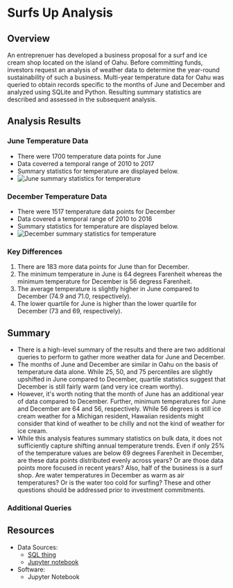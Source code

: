 # Surfs Up Analysis
## Overview
An entreprenuer has developed a business proposal for a surf and ice cream shop located on the island of Oahu. Before committing funds, investors request an analysis of weather data to determine the year-round sustainability of such a business. Multi-year temperature data for Oahu was queried to obtain records specific to the months of June and December and analyzed using SQLite and Python. Resulting summary statistics are described and assessed in the subsequent analysis. 
## Analysis Results
### June Temperature Data
- There were 1700 temperature data points for June
- Data coverred a temporal range of 2010 to 2017
- Summary statistics for temperature are displayed below.
- ![June summary statistics for temperature]()
### December Temperature Data
- There were 1517 temperature data points for December
- Data covered a temporal range of 2010 to 2016
- Summary statistics for temperature are displayed below.
- ![December summary statistics for temperature]()
### Key Differences
1) There are 183 more data points for June than for December.
2) The minimum temperature in June is 64 degrees Farenheit whereas the minimum temperature for December is 56 degress Farenheit.
3) The average temperature is slightly higher in June compared to December (74.9 and 71.0, respectively).
4) The lower quartile for June is higher than the lower quartile for December (73 and 69, respectively).  
## Summary
- There is a high-level summary of the results and there are two additional queries to perform to gather more weather data for June and December.
- The months of June and December are similar in Oahu on the basis of temperature data alone. While 25, 50, and 75 percentiles are slightly upshifted in June compared to December, quartile statistics suggest that December is still fairly warm (and very ice cream worthy). 
- However, it's worth noting that the month of June has an additional year of data compared to December. Further, minimum temperatures for June and December are 64 and 56, respectively. While 56 degrees is still ice cream weather for a Michigan resident, Hawaiian residents might consider that kind of weather to be chilly and not the kind of weather for ice cream.
- While this analysis features summary statistics on bulk data, it does not sufficiently capture shifting annual temperature trends. Even if only 25% of the temperature values are below 69 degrees Farenheit in December, are these data points distributed evenly across years? Or are those data points more focused in recent years? Also, half of the business is a surf shop. Are water temperatures in December as warm as air temperatures? Or is the water too cold for surfing? These and other questions should be addressed prior to investment commitments.
### Additional Queries
## Resources
- Data Sources:
  - [SQL thing]()
  - [Jupyter notebook]()
- Software:
  - Jupyter Notebook
